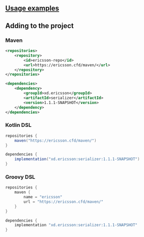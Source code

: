 ## [Usage examples](https://github.com/erxson/byte-serializer/blob/main/src/test/java/xd/ericsson/serializer/SerializerTest.java)

## Adding to the project

### Maven
```xml
<repositories>
    <repository>
        <id>ericsson-repo</id>
        <url>https://ericsson.cfd/maven/</url>
    </repository>
</repositories>

<dependencies>
    <dependency>
        <groupId>xd.ericsson</groupId>
        <artifactId>serializer</artifactId>
        <version>1.1.1-SNAPSHOT</version>
    </dependency>
</dependencies>
```

### Kotlin DSL
```groovy
repositories {
    maven("https://ericsson.cfd/maven/")
}

dependencies {
    implementation("xd.ericsson:serializer:1.1.1-SNAPSHOT")
}
```

### Groovy DSL
```groovy
repositories {
    maven {
        name = "ericsson"
        url = "https://ericsson.cfd/maven/"
    }
}

dependencies {
    implementation "xd.ericsson:serializer:1.1.1-SNAPSHOT"
}
```